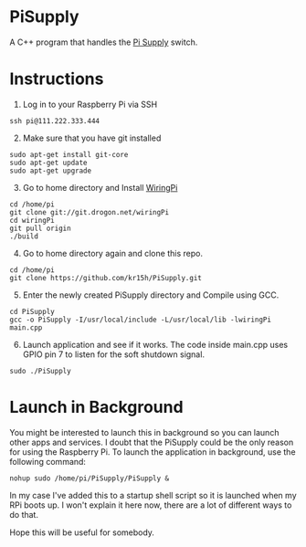 PiSupply
========

A C++ program that handles the [Pi Supply](http://www.pi-supply.com) switch.

Instructions
============

1. Log in to your Raspberry Pi via SSH<br>
```
ssh pi@111.222.333.444
```

2. Make sure that you have git installed<br>
```
sudo apt-get install git-core
sudo apt-get update
sudo apt-get upgrade
```

3. Go to home directory and Install [WiringPi](http://wiringpi.com)<br>
```
cd /home/pi
git clone git://git.drogon.net/wiringPi
cd wiringPi
git pull origin
./build
```

4. Go to home directory again and clone this repo.<br>
```
cd /home/pi
git clone https://github.com/kr15h/PiSupply.git
```

5. Enter the newly created PiSupply directory and Compile using GCC.<br>
```
cd PiSupply
gcc -o PiSupply -I/usr/local/include -L/usr/local/lib -lwiringPi main.cpp
```

6. Launch application and see if it works. The code inside main.cpp uses GPIO pin 7 to listen for the soft shutdown signal.<br>
```
sudo ./PiSupply
```

Launch in Background
====================

You might be interested to launch this in background so you can launch other apps and services. I doubt that the PiSupply could be the only reason for using the Raspberry Pi. To launch the application in background, use the following command:<br>
```
nohup sudo /home/pi/PiSupply/PiSupply &
```

In my case I've added this to a startup shell script so it is launched when my RPi boots up. I won't explain it here now, there are a lot of different ways to do that.

Hope this will be useful for somebody.
